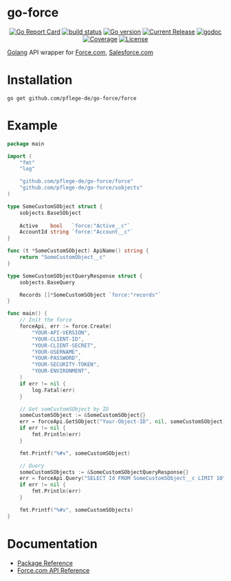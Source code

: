 go-force
======
<p align="center">
  <a href="https://goreportcard.com/report/github.com/pflege-de/go-force"><img src="https://goreportcard.com/badge/github.com/pflege-de/go-force" alt="Go Report Card"></a>
  <a href="https://github.com/pflege-de/go-force/actions?query=workflow%3Abuild"><img src="https://github.com/pflege-de/go-force/workflows/build/badge.svg" alt="build status"></a>
  <a href="https://github.com/pflege-de/go-force/blob/master/go.mod"><img src="https://img.shields.io/github/go-mod/go-version/nimajalali/go-force" alt="Go version"></a>
  <a href="https://github.com/pflege-de/go-force/releases"><img src="https://img.shields.io/github/v/release/nimajalali/go-force.svg" alt="Current Release"></a>
  <a href="https://godoc.org/github.com/pflege-de/go-force"><img src="https://godoc.org/github.com/pflege-de/go-force?status.svg" alt="godoc"></a>
  <a href="https://gocover.io/github.com/pflege-de/go-force/force"><img src="https://gocover.io/_badge/github.com/pflege-de/go-force/force" alt="Coverage"></a>
  <a href="https://github.com/pflege-de/go-force/blob/master/LICENSE"><img src="https://img.shields.io/github/license/nimajalali/go-force" alt="License"></a>
</p>

[Golang](http://golang.org/) API wrapper for [Force.com](http://www.force.com/), [Salesforce.com](http://www.salesforce.com/)

Installation
============
	go get github.com/pflege-de/go-force/force

Example
============
```go
package main

import (
	"fmt"
	"log"

	"github.com/pflege-de/go-force/force"
	"github.com/pflege-de/go-force/sobjects"
)

type SomeCustomSObject struct {
	sobjects.BaseSObject
	
	Active    bool   `force:"Active__c"`
	AccountId string `force:"Account__c"`
}

func (t *SomeCustomSObject) ApiName() string {
	return "SomeCustomObject__c"
}

type SomeCustomSObjectQueryResponse struct {
	sobjects.BaseQuery

	Records []*SomeCustomSObject `force:"records"`
}

func main() {
	// Init the force
	forceApi, err := force.Create(
		"YOUR-API-VERSION",
		"YOUR-CLIENT-ID",
		"YOUR-CLIENT-SECRET",
		"YOUR-USERNAME",
		"YOUR-PASSWORD",
		"YOUR-SECURITY-TOKEN",
		"YOUR-ENVIRONMENT",
	)
	if err != nil {
		log.Fatal(err)
	}

	// Get somCustomSObject by ID
	someCustomSObject := &SomeCustomSObject{}
	err = forceApi.GetSObject("Your-Object-ID", nil, someCustomSObject)
	if err != nil {
		fmt.Println(err)
	}

	fmt.Printf("%#v", someCustomSObject)

	// Query
	someCustomSObjects := &SomeCustomSObjectQueryResponse{}
	err = forceApi.Query("SELECT Id FROM SomeCustomSObject__c LIMIT 10", someCustomSObjects)
	if err != nil {
		fmt.Println(err)
	}

	fmt.Printf("%#v", someCustomSObjects)
}
```
Documentation 
=======

* [Package Reference](http://godoc.org/github.com/pflege-de/go-force/force)
* [Force.com API Reference](http://www.salesforce.com/us/developer/docs/api_rest/)
